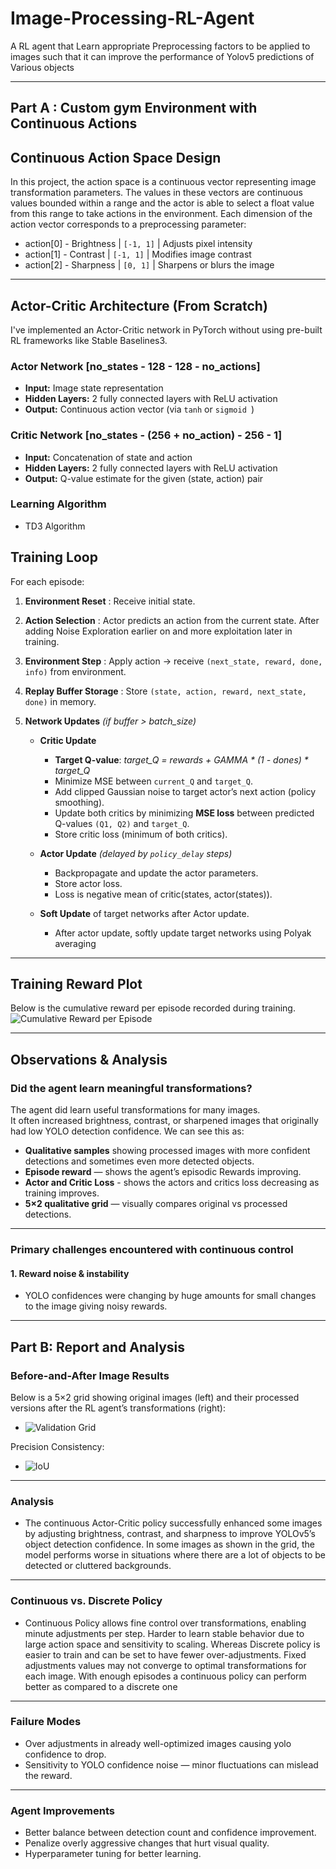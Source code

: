 
# Image-Processing-RL-Agent
A RL agent that Learn appropriate Preprocessing factors to be applied to images such that it can improve the performance of Yolov5 predictions of Various objects 

---
## Part A : **Custom gym Environment with Continuous Actions**
## Continuous Action Space Design
In this project, the action space is a continuous vector representing image transformation parameters. The values in these vectors are continuous values bounded within a range and the actor is able to select a float value from this range to take actions in the environment.
Each dimension of the action vector corresponds to a preprocessing parameter:
  - action[0] - Brightness | `[-1, 1]` | Adjusts pixel intensity
  - action[1] - Contrast | `[-1, 1]` | Modifies image contrast
  - action[2] - Sharpness | `[0, 1]` | Sharpens or blurs the image
    
---
## Actor-Critic Architecture (From Scratch)
I've implemented an Actor-Critic network in PyTorch without using pre-built RL frameworks like Stable Baselines3.  

### Actor Network  [no_states - 128 - 128 - no_actions]
- **Input:** Image state representation  
- **Hidden Layers:** 2 fully connected layers with ReLU activation  
- **Output:** Continuous action vector (via `tanh` or `sigmoid `)  

### Critic Network  [no_states - (256 + no_action) - 256 - 1]
- **Input:** Concatenation of state and action  
- **Hidden Layers:** 2 fully connected layers with ReLU activation  
- **Output:** Q-value estimate for the given (state, action) pair  

### Learning Algorithm
-  TD3 Algorithm
  
## Training Loop
For each episode:
1. **Environment Reset** : Receive initial state.  
   
2. **Action Selection** : Actor predicts an action from the current state. After adding Noise Exploration earlier on and more exploitation later in training.  

3. **Environment Step** : Apply action -> receive `(next_state, reward, done, info)` from environment.  

4. **Replay Buffer Storage** : Store `(state, action, reward, next_state, done)` in memory.  

5. **Network Updates** *(if buffer > batch_size)*  
   - **Critic Update**  
     - **Target Q-value**:  *target_Q = rewards + GAMMA * (1 - dones) * target_Q*
     - Minimize MSE between `current_Q` and `target_Q`.  
     - Add clipped Gaussian noise to target actor’s next action (policy smoothing).
     - Update both critics by minimizing **MSE loss** between predicted Q-values `(Q1, Q2)` and `target_Q`.  
     - Store critic loss (minimum of both critics).  
       
   - **Actor Update** *(delayed by `policy_delay` steps)*
     - Backpropagate and update the actor parameters.  
     - Store actor loss.  
     - Loss is negative mean of critic(states, actor(states)).
       
   - **Soft Update** of target networks after Actor update.
     - After actor update, softly update target networks using Polyak averaging
     
---
## Training Reward Plot

Below is the cumulative reward per episode recorded during training.  
![Cumulative Reward per Episode](results/cumulative_reward.png)

---
## Observations & Analysis

### Did the agent learn meaningful transformations?
The agent did learn useful transformations for many images.  
It often increased brightness, contrast, or sharpened images that originally had low YOLO detection confidence.
We can see this as:
- **Qualitative samples** showing processed images with more confident detections and sometimes even more detected objects.
- **Episode reward** — shows the agent’s episodic Rewards improving.
- **Actor and Critic Loss** - shows the actors and critics loss decreasing as training improves. 
- **5×2 qualitative grid** — visually compares original vs processed detections.

---

### Primary challenges encountered with continuous control

#### 1. Reward noise & instability
- YOLO confidences were changing by huge amounts for small changes to the image giving noisy rewards.  

--- 
## Part B: Report and Analysis

### Before-and-After Image Results
Below is a 5×2 grid showing original images (left) and their processed versions after the RL agent’s transformations (right):
- ![Validation Grid](results/eval_image.png)

Precision Consistency:
- ![IoU](results/precision.png)

---

### Analysis

 - The continuous Actor-Critic policy successfully enhanced some images by adjusting brightness, contrast, and sharpness to improve YOLOv5’s object detection confidence. In some images as shown in the grid, the model performs worse in situations where there are a lot of objects to be detected or cluttered backgrounds.

---
### Continuous vs. Discrete Policy
 - Continuous Policy allows fine control over transformations, enabling minute adjustments per step. Harder to learn stable behavior due to large action space and sensitivity to scaling. Whereas Discrete policy is easier to train and can be set to have fewer over-adjustments. Fixed adjustments values may not converge to optimal transformations for each image. With enough episodes a continuous policy can perform better as compared to a discrete one 

---

### Failure Modes
  - Over adjustments in already well-optimized images causing yolo confidence to drop.
  - Sensitivity to YOLO confidence noise — minor fluctuations can mislead the reward.  

---

### Agent Improvements
- Better balance between detection count and confidence improvement.
- Penalize overly aggressive changes that hurt visual quality.
- Hyperparameter tuning for better learning.
